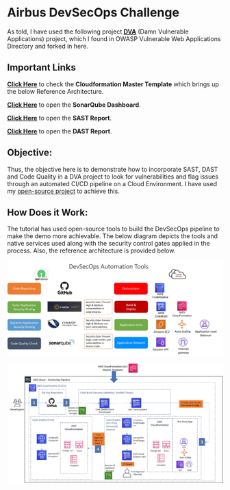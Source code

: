 # Airbus DevSecOps Challenge

As told, I have used the following project [**DVA**](https://github.com/CSPF-Founder/JavaVulnerableLab/) (Damn Vulnerable Applications) project, which I found in OWASP Vulnerable Web Applications Directory and forked in here. 

## Important Links
[**Click Here**](https://github.com/dasgourav/devsecops-airbus/blob/master/CloudformationTemplate/Master-template-to-build-end-to-end-DevSecOps-pipeline.yaml) to check the **Cloudformation Master Template** which brings up the below Reference Architecture.

[**Click Here**](http://54.208.205.1:9000/dashboard/index/devsecops-airbus) to open the **SonarQube Dashboard**.

[**Click Here**](https://automationking.s3.amazonaws.com/report-20210613184356.html) to open the **SAST Report**.

[**Click Here**](https://automationking.s3.amazonaws.com/1623610969.xhtml) to open the **DAST Report**.


## Objective:
Thus, the objective here is to demonstrate how to incorporate SAST, DAST and Code Quality in a DVA project to look for vulnerabilities and flag issues through an automated CI/CD pipeline on a Cloud Environment. I have used my [open-source project](https://hackernoon.com/devsecops-introduction-clear-instructions-on-how-to-build-a-pipeline-in-aws-part-1-5nx334e) to achieve this. 

## How Does it Work:
The tutorial has used open-source tools to build the DevSecOps pipeline to make the demo more achievable. The below diagram depicts the tools and native services used along with the security control gates applied in the process. Also, the reference architecture is provided below.

![alt text](https://raw.githubusercontent.com/dasgourav/devsecops-airbus/master/Reports/DevSecOps_Tools.jpg)

![alt text](https://raw.githubusercontent.com/dasgourav/devsecops-airbus/master/Reports/DevSecOps_Arch.png)
